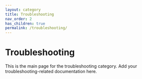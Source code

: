 ```yaml
---
layout: category
title: Troubleshooting
nav_order: 2
has_children: true
permalink: /troubleshooting/
---
```


# Troubleshooting

This is the main page for the troubleshooting category. Add your troubleshooting-related documentation here.

